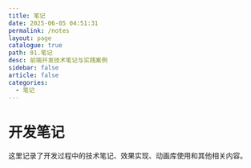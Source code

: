 ```yaml
---
title: 笔记
date: 2025-06-05 04:51:31
permalink: /notes
layout: page
catalogue: true
path: 01.笔记
desc: 前端开发技术笔记与实践案例
sidebar: false
article: false
categories:
  - 笔记
---
```


# 开发笔记

这里记录了开发过程中的技术笔记、效果实现、动画库使用和其他相关内容。
